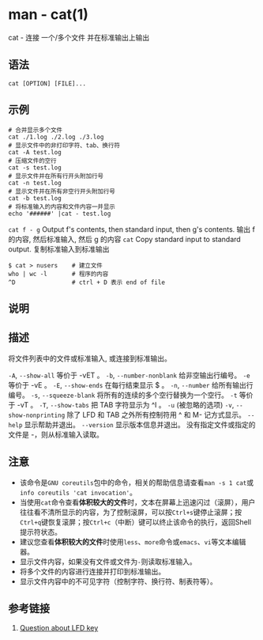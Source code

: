 # man - cat(1)


cat - 连接 一个/多个文件 并在标准输出上输出

## 语法

```
cat [OPTION] [FILE]...
```

## 示例

```
# 合并显示多个文件
cat ./1.log ./2.log ./3.log
# 显示文件中的非打印字符、tab、换行符
cat -A test.log
# 压缩文件的空行
cat -s test.log
# 显示文件并在所有行开头附加行号
cat -n test.log
# 显示文件并在所有非空行开头附加行号
cat -b test.log
# 将标准输入的内容和文件内容一并显示
echo '######' |cat - test.log
```


`cat f - g`
Output f's contents, then standard input, then g's contents.
输出 f 的内容, 然后标准输入, 然后 g 的内容
`cat`
Copy standard input to standard output.
复制标准输入到标准输出

```
$ cat > nusers    # 建立文件
who | wc -l 	  # 程序的内容
^D                # ctrl + D 表示 end of file
```

## 说明



## 描述

将文件列表中的文件或标准输入, 或连接到标准输出。

`-A`, `--show-all`
等价于 -vET 。
`-b`, `--number-nonblank`
给非空输出行编号。
`-e`
等价于 -vE 。
`-E`, `--show-ends`
在每行结束显示 $ 。
`-n`, `--number`
给所有输出行编号。
`-s`, `--squeeze-blank`
将所有的连续的多个空行替换为一个空行。
`-t`
等价于 -vT 。
`-T`, `--show-tabs`
把 TAB 字符显示为 ^I 。
`-u`
(被忽略的选项)
`-v`, `--show-nonprinting`
除了 LFD 和 TAB 之外所有控制符用 ^ 和 M- 记方式显示。
`--help`
显示帮助并退出。
`--version`
显示版本信息并退出。
没有指定文件或指定的文件是 -，则从标准输入读取。 


## 注意

- 该命令是`GNU coreutils`包中的命令，相关的帮助信息请查看`man -s 1 cat`或`info coreutils 'cat invocation'`。
- 当使用`cat`命令查看**体积较大的文件**时，文本在屏幕上迅速闪过（滚屏），用户往往看不清所显示的内容，为了控制滚屏，可以按`Ctrl+s`键停止滚屏；按`Ctrl+q`键恢复滚屏；按`Ctrl+c`（中断）键可以终止该命令的执行，返回Shell提示符状态。
- 建议您查看**体积较大的文件**时使用`less`、`more`命令或`emacs`、`vi`等文本编辑器。
- 显示文件内容，如果没有文件或文件为`-`则读取标准输入。
- 将多个文件的内容进行连接并打印到标准输出。
- 显示文件内容中的不可见字符（控制字符、换行符、制表符等）。

## 参考链接

1. [Question about LFD key](https://superuser.com/questions/328054/is-there-an-lfd-key-on-my-keyboard)


